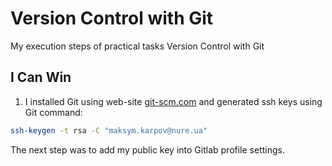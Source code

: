 # Version Control with Git

My execution steps of practical tasks Version Control with Git

## I Can Win

1. I installed Git using web-site [git-scm.com](https://git-scm.com/book/en/v2/Getting-Started-Installing-Git) and generated ssh keys using Git command:

```bash
ssh-keygen -t rsa -C "maksym.karpov@nure.ua"
```

The next step was to add my public key into Gitlab profile settings.
